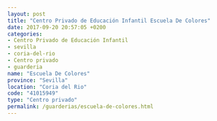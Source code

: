 ```yaml
---
layout: post
title: "Centro Privado de Educación Infantil Escuela De Colores"
date: 2017-09-20 20:57:05 +0200
categories:
- Centro Privado de Educación Infantil
- sevilla
- coria-del-rio
- Centro privado
- guarderia
name: "Escuela De Colores"
province: "Sevilla"
location: "Coria del Rio"
code: "41015949"
type: "Centro privado"
permalink: /guarderias/escuela-de-colores.html
---
```

